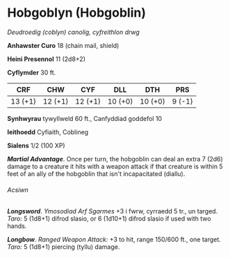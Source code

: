 # Hobgoblyn (Hobgoblin)

*Deudroedig (coblyn) canolig, cyfreithlon drwg*

**Anhawster Curo** 18 (chain mail, shield)

**Heini Presennol** 11 (2d8+2)

**Cyflymder** 30 ft.

| CRF     | CHW     | CYF     | DLL     | DTH     | PRS    |
|---------|---------|---------|---------|---------|--------|
| 13 (+1) | 12 (+1) | 12 (+1) | 10 (+0) | 10 (+0) | 9 (-1) |

**Synhwyrau** tywyllweld 60 ft., Canfyddiad goddefol 10

**Ieithoedd** Cyfiaith, Coblineg

**Sialens** 1/2 (100 XP)

***Martial Advantage***. Once per turn, the hobgoblin can deal an extra 7 (2d6) damage to a creature it hits with a weapon attack if that creature is within 5 feet of an ally of the hobgoblin that isn't incapacitated (diallu).

###### Acsiwn

***Longsword***. *Ymosodiad Arf Sgarmes* +3 i fwrw, cyrraedd 5 tr., un targed. *Taro:* 5 (1d8+1) difrod slasio, or 6 (1d10+1) difrod slasio if used with two hands.

***Longbow***. *Ranged Weapon Attack:* +3 to hit, range 150/600 ft., one target. *Taro:* 5 (1d8+1) piercing (tyllu) damage.